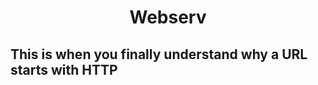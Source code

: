 <h1 align="center">
Webserv </h1>
<h2>This is when you finally understand why a URL starts with HTTP<h2>
